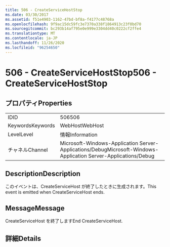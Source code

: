 ```yaml
---
title: 506 - CreateServiceHostStop
ms.date: 03/30/2017
ms.assetid: f51e4903-1162-47bd-bf8a-f4177c48768a
ms.openlocfilehash: 9f9ac15dc59fc3e7370a338f1864913c23f0bd70
ms.sourcegitcommit: bc293b14af795e0e999e3304dd40c0222cf2ffe4
ms.translationtype: MT
ms.contentlocale: ja-JP
ms.lasthandoff: 11/26/2020
ms.locfileid: "96254650"
---
```

# <a name="506---createservicehoststop"></a><span data-ttu-id="9991c-102">506 - CreateServiceHostStop</span><span class="sxs-lookup"><span data-stu-id="9991c-102">506 - CreateServiceHostStop</span></span>

## <a name="properties"></a><span data-ttu-id="9991c-103">プロパティ</span><span class="sxs-lookup"><span data-stu-id="9991c-103">Properties</span></span>  
  
|||  
|-|-|  
|<span data-ttu-id="9991c-104">ID</span><span class="sxs-lookup"><span data-stu-id="9991c-104">ID</span></span>|<span data-ttu-id="9991c-105">506</span><span class="sxs-lookup"><span data-stu-id="9991c-105">506</span></span>|  
|<span data-ttu-id="9991c-106">Keywords</span><span class="sxs-lookup"><span data-stu-id="9991c-106">Keywords</span></span>|<span data-ttu-id="9991c-107">WebHost</span><span class="sxs-lookup"><span data-stu-id="9991c-107">WebHost</span></span>|  
|<span data-ttu-id="9991c-108">Level</span><span class="sxs-lookup"><span data-stu-id="9991c-108">Level</span></span>|<span data-ttu-id="9991c-109">情報</span><span class="sxs-lookup"><span data-stu-id="9991c-109">Information</span></span>|  
|<span data-ttu-id="9991c-110">チャネル</span><span class="sxs-lookup"><span data-stu-id="9991c-110">Channel</span></span>|<span data-ttu-id="9991c-111">Microsoft-Windows-Application Server-Applications/Debug</span><span class="sxs-lookup"><span data-stu-id="9991c-111">Microsoft-Windows-Application Server-Applications/Debug</span></span>|  
  
## <a name="description"></a><span data-ttu-id="9991c-112">Description</span><span class="sxs-lookup"><span data-stu-id="9991c-112">Description</span></span>  

 <span data-ttu-id="9991c-113">このイベントは、CreateServiceHost が終了したときに生成されます。</span><span class="sxs-lookup"><span data-stu-id="9991c-113">This event is emitted when CreateServiceHost ends.</span></span>  
  
## <a name="message"></a><span data-ttu-id="9991c-114">Message</span><span class="sxs-lookup"><span data-stu-id="9991c-114">Message</span></span>  

 <span data-ttu-id="9991c-115">CreateServiceHost を終了します</span><span class="sxs-lookup"><span data-stu-id="9991c-115">End CreateServiceHost.</span></span>  
  
## <a name="details"></a><span data-ttu-id="9991c-116">詳細</span><span class="sxs-lookup"><span data-stu-id="9991c-116">Details</span></span>
